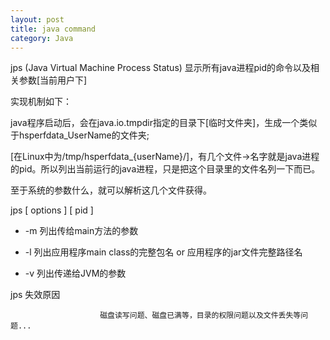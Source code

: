 ```yaml
---
layout: post
title: java command
category: Java
---
```


jps (Java Virtual Machine Process Status) 显示所有java进程pid的命令以及相关参数[当前用户下]





实现机制如下：

java程序启动后，会在java.io.tmpdir指定的目录下[临时文件夹]，生成一个类似于hsperfdata_UserName的文件夹;

[在Linux中为/tmp/hsperfdata_{userName}/]，有几个文件->名字就是java进程的pid。所以列出当前运行的java进程，只是把这个目录里的文件名列一下而已。 

至于系统的参数什么，就可以解析这几个文件获得。





jps [ options ] [ pid ]

*  -m 列出传给main方法的参数

*  -l 列出应用程序main class的完整包名 or 应用程序的jar文件完整路径名

*  -v 列出传递给JVM的参数





jps 失效原因

                        磁盘读写问题、磁盘已满等，目录的权限问题以及文件丢失等问题...
